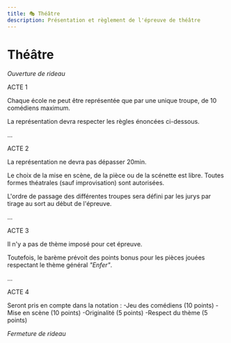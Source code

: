 ```yaml
---
title: 🎭 Théâtre
description: Présentation et règlement de l'épreuve de théâtre
---
```


# Théâtre



*Ouverture de rideau*

ACTE 1

Chaque école ne peut être représentée que par une unique troupe, de 10 comédiens maximum. 

La représentation devra respecter les règles énoncées ci-dessous.

...

ACTE 2

La représentation ne devra pas dépasser 20min. 

Le choix de la mise en scène, de la pièce ou de la scénette est libre. Toutes formes théatrales (sauf improvisation) sont autorisées.

L'ordre de passage des différentes troupes sera défini par les jurys par tirage au sort au début de l'épreuve.

...

ACTE 3

Il n'y a pas de thème imposé pour cet épreuve. 

Toutefois, le barème prévoit des points bonus pour les pièces jouées respectant le thème général *"Enfer"*.

...

ACTE 4

Seront pris en compte dans la notation :
-Jeu des comédiens (10 points)
-Mise en scène (10 points)
-Originalité (5 points)
-Respect du thème (5 points)

*Fermeture de rideau*